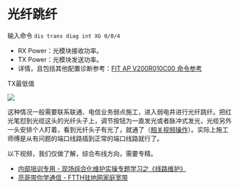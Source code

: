 # 光纤跳纤

输入命令 `dis trans diag int XG 0/0/4`

* RX Power：光模块接收功率。
* TX Power：光模块发送功率。
* 详情，且包括其他配置诊断参考：[FIT AP V200R010C00 命令参考](https://support.huawei.com/enterprise/zh/doc/EDOC1100064380/97e36da4)

TX最低值

![](https://i.postimg.cc/HnHwCSkL/Pix-Pin-2024-10-02-21-20-44.png)

这种情况一般需要联系联通、电信业务弱点施工，进入弱电井进行光纤跳纤。把红光笔怼到光缆这头的光纤头子上，调节按钮为一直发光或者脉冲式发光，光缆另外一头安排个人盯着，看到光纤头子有光了，就通了（[相关视频操作](http://baike.baidu.com/l/BXPeRiJI)）。实际上施工师傅是从有问题的端口线路插到正常的端口线路就行了。

以下视频，我们仅做了解，综合布线方向，需要专精。

* [内部培训专用 - 现场综合化维护实操专题学习之《线路维护》](https://www.bilibili.com/video/BV1Uq4y1N7qb)
* [亮哥带你学通信 - FTTH驻地网家庭宽带](https://www.bilibili.com/video/BV1tt4y1W7f4)
